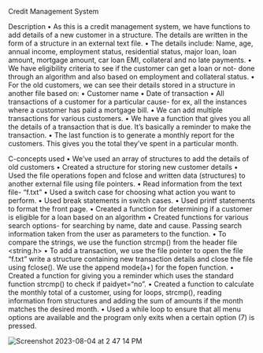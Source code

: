 Credit Management System

Description
• As this is a credit management system, we have functions to add details of a new customer in a
structure. The details are written in the form of a structure in an external text file.
• The details include: Name, age, annual income, employment status, residential status, major
loan, loan amount, mortgage amount, car loan EMI, collateral and no late payments.
• We have eligibility criteria to see if the customer can get a loan or not- done through an
algorithm and also based on employment and collateral status.
• For the old customers, we can see their details stored in a structure in another file based on:
• Customer name
• Date of transaction
• All transactions of a customer for a particular cause- for ex, all the instances where a customer has paid a mortgage bill.
• We can add multiple transactions for various customers.
• We have a function that gives you all the details of a transaction that is due. It’s basically a
reminder to make the transaction.
• The last function is to generate a monthly report for the customers. This gives you the total
they’ve spent in a particular month.


C-concepts used
• We’ve used an array of structures to add the details of old customers
• Created a structure for storing new customer details
• Used the file operations fopen and fclose and written data (structures) to another external file
using file pointers.
• Read information from the text file- “f.txt”
• Used a switch case for choosing what action you want to perform.
• Used break statements in switch cases.
• Used printf statements to format the front page.
• Created a function for determining if a customer is eligible for a loan based on an algorithm
• Created functions for various search options- for searching by name, date and cause. Passing
search information taken from the user as parameters to the function.
• To compare the strings, we use the function strcmp() from the header file <string.h>
• To add a transaction, we use the file pointer to open the file “f.txt” write a structure
containing new transaction details and close the file using fclose(). We use the append mode(a+)
for the fopen function.
• Created a function for giving you a reminder which uses the standard function strcmp() to check
if paidyet=“no”.
• Created a function to calculate the monthly total of a customer, using for loops, strcmp(),
reading information from structures and adding the sum of amounts if the month matches the
desired month.
• Used a while loop to ensure that all menu options are available and the program only exits when
a certain option (7) is pressed.


![Screenshot 2023-08-04 at 2 47 14 PM](https://github.com/shreyas463/CreditSysProject/assets/76155738/918331ff-e1f6-4060-a178-c78d9261769b)







